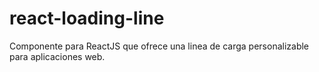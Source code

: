 # react-loading-line
Componente para ReactJS que ofrece una linea de carga personalizable para aplicaciones web.
